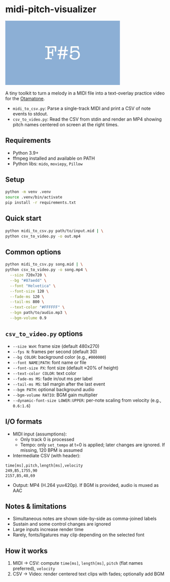 # midi-pitch-visualizer

<img src="res/screenshot.png" alt="screenshot" width="360" />

A tiny toolkit to turn a melody in a MIDI file into a text-overlay practice video for the [Otamatone](https://otamatone.jp).

- `midi_to_csv.py`: Parse a single-track MIDI and print a CSV of note events to stdout.
- `csv_to_video.py`: Read the CSV from stdin and render an MP4 showing pitch names centered on screen at the right times.

## Requirements

- Python 3.9+
- ffmpeg installed and available on PATH
- Python libs: `mido`, `moviepy`, `Pillow`

## Setup

```bash
python -m venv .venv
source .venv/bin/activate
pip install -r requirements.txt
```

## Quick start

```bash
python midi_to_csv.py path/to/input.mid | \
python csv_to_video.py -o out.mp4
```

## Common options

```bash
python midi_to_csv.py song.mid | \
python csv_to_video.py -o song.mp4 \
  --size 720x720 \
  --bg "#87aedd" \
  --font "Helvetica" \
  --font-size 120 \
  --fade-ms 120 \
  --tail-ms 800 \
  --text-color "#FFFFFF" \
  --bgm path/to/audio.mp3 \
  --bgm-volume 0.9
```

## `csv_to_video.py` options

- `--size WxH`: frame size (default 480x270)
- `--fps N`: frames per second (default 30)
- `--bg COLOR`: background color (e.g., `#000000`)
- `--font NAME|PATH`: font name or file
- `--font-size PX`: font size (default ≈20% of height)
- `--text-color COLOR`: text color
- `--fade-ms MS`: fade in/out ms per label
- `--tail-ms MS`: tail margin after the last event
- `--bgm PATH`: optional background audio
- `--bgm-volume RATIO`: BGM gain multiplier
- `--dynamic-font-size LOWER:UPPER`: per-note scaling from velocity (e.g., `0.6:1.6`)

## I/O formats

- MIDI input (assumptions):
  - Only track 0 is processed
  - Tempo: only `set_tempo` at t=0 is applied; later changes are ignored. If missing, 120 BPM is assumed
- Intermediate CSV (with header):

```csv
time[ms],pitch,length[ms],velocity
249,B5,1755,90
2157,B5,48,69
```

- Output: MP4 (H.264 yuv420p). If BGM is provided, audio is muxed as AAC

## Notes & limitations

- Simultaneous notes are shown side-by-side as comma-joined labels
- Sustain and some control changes are ignored
- Large inputs increase render time
- Rarely, fonts/ligatures may clip depending on the selected font

## How it works

1. MIDI → CSV: compute `time[ms]`, `length[ms]`, `pitch` (flat names preferred), `velocity`
2. CSV → Video: render centered text clips with fades; optionally add BGM
